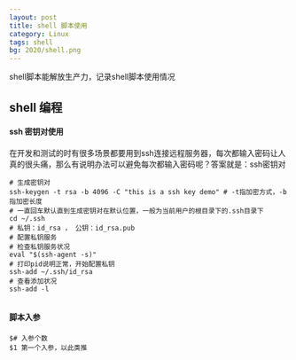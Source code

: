```yaml
---
layout: post
title: shell 脚本使用
category: Linux
tags: shell
bg: 2020/shell.png
---
```


shell脚本能解放生产力，记录shell脚本使用情况

## shell 编程


#### ssh 密钥对使用
在开发和测试的时有很多场景都要用到ssh连接远程服务器，每次都输入密码让人真的很头痛，那么有说明办法可以避免每次都输入密码呢？答案就是：ssh密钥对
```shell
# 生成密钥对
ssh-keygen -t rsa -b 4096 -C "this is a ssh key demo" # -t指加密方式，-b指加密长度
# 一直回车默认直到生成密钥对在默认位置，一般为当前用户的根目录下的.ssh目录下
cd ~/.ssh
# 私钥：id_rsa ， 公钥：id_rsa.pub
# 配置私钥服务
# 检查私钥服务状况
eval "$(ssh-agent -s)"
# 打印pid说明正常，开始配置私钥
ssh-add ~/.ssh/id_rsa
# 查看添加状况
ssh-add -l


```


#### 脚本入参

```shell
$# 入参个数
$1 第一个入参，以此类推
```

